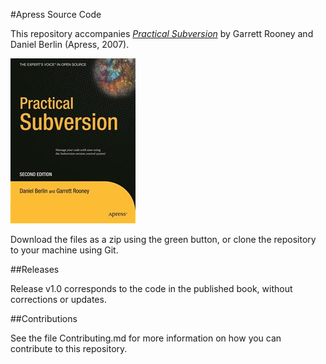 #Apress Source Code

This repository accompanies [*Practical Subversion*](http://www.apress.com/9781590597538) by Garrett Rooney and Daniel Berlin (Apress, 2007).

![Cover image](9781590597538.jpg)

Download the files as a zip using the green button, or clone the repository to your machine using Git.

##Releases

Release v1.0 corresponds to the code in the published book, without corrections or updates.

##Contributions

See the file Contributing.md for more information on how you can contribute to this repository.
